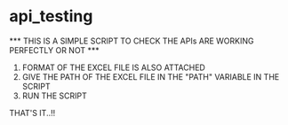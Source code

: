 # api_testing

*** THIS IS A SIMPLE SCRIPT TO CHECK THE APIs ARE WORKING PERFECTLY OR NOT ***

1) FORMAT OF THE EXCEL FILE IS ALSO ATTACHED
2) GIVE THE PATH OF THE EXCEL FILE IN THE "PATH" VARIABLE IN THE SCRIPT
3) RUN THE SCRIPT

THAT'S IT..!!

